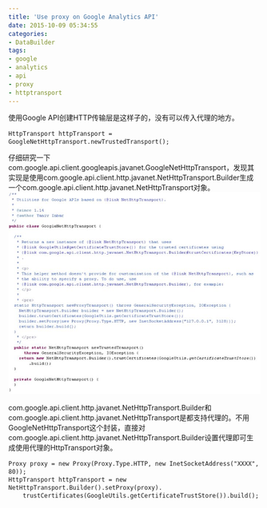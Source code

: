 ```yaml
---
title: 'Use proxy on Google Analytics API'
date: 2015-10-09 05:34:55
categories: 
- DataBuilder
tags: 
- google
- analytics
- api
- proxy
- httptransport
---
```

使用Google API创建HTTP传输层是这样子的，没有可以传入代理的地方。
```
HttpTransport httpTransport = GoogleNetHttpTransport.newTrustedTransport();
```

仔细研究一下com.google.api.client.googleapis.javanet.GoogleNetHttpTransport，发现其实现是使用com.google.api.client.http.javanet.NetHttpTransport.Builder生成一个com.google.api.client.http.javanet.NetHttpTransport对象。![Use proxy on Google Analytics API](/images/2015/10/0026uWfMzy74cHklZvwce.jpg)

com.google.api.client.http.javanet.NetHttpTransport.Builder和com.google.api.client.http.javanet.NetHttpTransport是都支持代理的。不用GoogleNetHttpTransport这个封装，直接对com.google.api.client.http.javanet.NetHttpTransport.Builder设置代理即可生成使用代理的HttpTransport对象。
```
Proxy proxy = new Proxy(Proxy.Type.HTTP, new InetSocketAddress("XXXX", 80));
HttpTransport httpTransport = new NetHttpTransport.Builder().setProxy(proxy).
    trustCertificates(GoogleUtils.getCertificateTrustStore()).build();
```
